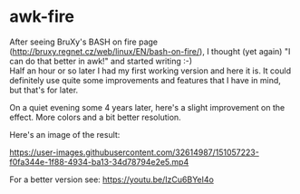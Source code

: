 # awk-fire

After seeing BruXy's BASH on fire page (http://bruxy.regnet.cz/web/linux/EN/bash-on-fire/), I thought (yet again) "I can do that better in awk!" and started writing :-)  <br>
Half an hour or so later I had my first working version and here it is. It could definitely use quite some improvements and features that I have in mind, but that's for later.  <br>
<p>
On a quiet evening some 4 years later, here's a slight improvement on the effect. More colors and a bit better resolution.  <br>
<p>
Here's an image of the result:  <br>


https://user-images.githubusercontent.com/32614987/151057223-f0fa344e-1f88-4934-ba13-34d78794e2e5.mp4


For a better version see: https://youtu.be/IzCu6BYeI4o
